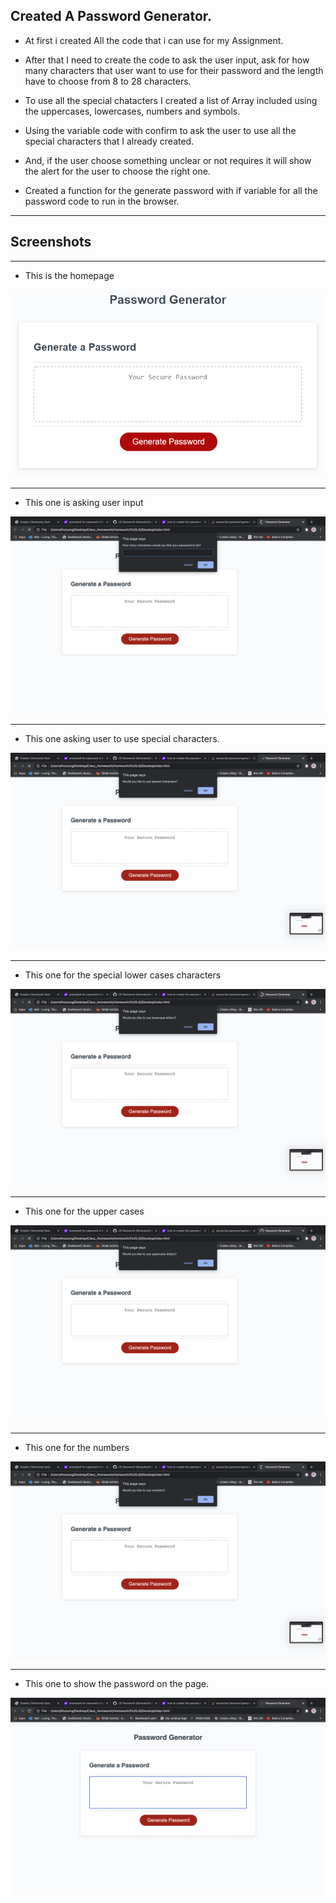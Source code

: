 ## Created A Password Generator.

* At first i created All the code that i can use for my Assignment. 

* After that I need to create the code to ask the user input, ask for how many characters that user want to use for their password and the length have to choose from 8 to 28 characters.

* To use all the special chatacters I created a list of Array included using the uppercases, lowercases, numbers and symbols.

* Using the variable code with confirm to ask the user to use all the special characters that I already created.

* And, if the user choose something unclear or not requires it will show the alert for the user to choose the right one. 

* Created a function for the generate password with if variable for all the password code to run in the browser.



-------------------------------------
## Screenshots

--- 

* This is the homepage

![page](/Assets/Images/03-javascript-homework-demo.png)

---

* This one is asking user input

![page](/Assets/Images/Input.png)

---
* This one asking user to use special characters.

![page](/Assets/Images/SpecialCharacters.png)

---
* This one for the special lower cases characters

![page](/Assets/Images/Speciallowercases.png)

---
* This one for the upper cases

![page](/Assets/Images/Specialuppercase.png)

---
* This one for the numbers

![page](/Assets/Images/Numbers.png)

---
* This one to show the password on the page.

![page](/Assets/Images/Showthepassword.png)
